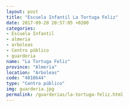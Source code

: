 ```yaml
---
layout: post
title: "Escuela Infantil La Tortuga Feliz"
date: 2017-09-20 20:57:05 +0200
categories:
- Escuela Infantil
- almeria
- arboleas
- Centro público
- guarderia
name: "La Tortuga Feliz"
province: "Almería"
location: "Arboleas"
code: "4010644"
type: "Centro público"
img: guarderia.jpg
permalink: /guarderias/la-tortuga-feliz.html
---
```

